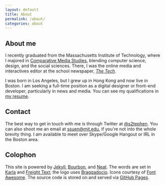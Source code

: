```yaml
---
layout: default
title: About
permalink: /about/
categories: about
---
```


## About me

I recently graduated from the Massachusetts Institute of Technology, where I majored in [Comparative Media Studies](//cms.mit.edu), blending computer science, design, and the social sciences. There, I was the online media and interactives editor at the school newspaper, [*The Tech*](//thetech.com).

I was born in Los Angeles, but I grew up in Hong Kong and now live in Boston. I am seeking a full-time position as a digital designer or front-end developer, particularly in news and media. You can see my qualifications in [my resume](/resume/).

## Contact

The best way to get in touch with me is through Twitter at [@s2tephen](//twitter.com/s2tephen). You can also shoot me an email at [ssuen@mit.edu](mailto:ssuen@mit.edu), if you're not into the whole brevity thing. I am available to meet over Skype/Google Hangout or IRL in the Boston area.

## Colophon

This site is powered by [Jekyll](//jekyllrb.com), [Bourbon](//bourbon.io), and [Neat](//neat.bourbon.io). The words are set in [Karla](//www.google.com/fonts/specimen/Karla) and [Freight Text](//typekit.com/fonts/freight-text-pro); the logo uses [Braggadocio](//www.linotype.com/en/146816/braggadocio-family.html). Icons courtesy of [Font Awesome](//fortawesome.github.io). The source code is stored on and served via [GitHub Pages](//github.com/s2tephen/stephensuen.com).